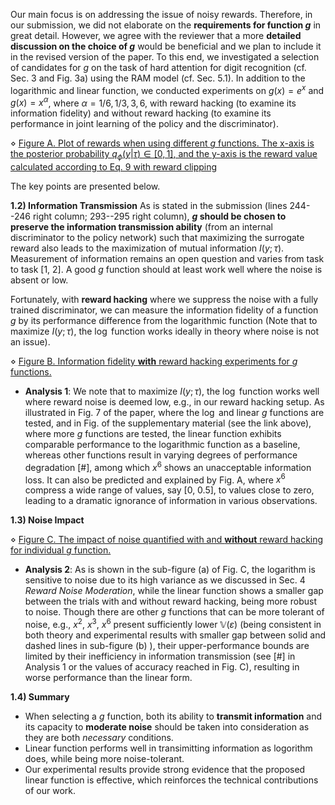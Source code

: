 Our main focus is on addressing the issue of noisy rewards. Therefore, in our submission, we did not elaborate on the **requirements for function $g$** in great detail. However, we agree with the reviewer that a more **detailed discussion on the choice of $g$** would be beneficial and we plan to include it in the revised version of the paper. To this end, we investigated a selection of candidates for $g$ on the task of hard attention for digit recognition (cf. Sec. 3 and Fig. 3a) using the RAM model (cf. Sec. 5.1). In addition to the logarithmic and linear function, we conducted experiments on $g(x) = e^x$ and $g(x) = x^{\alpha}$, where $\alpha = 1/6, 1/3, 3, 6$, with reward hacking (to examine its information fidelity) and without reward hacking (to examine its performance in joint learning of the policy and the discriminator).

$\diamond$ [Figure A. Plot of rewards when using different $g$ functions. The x-axis is the posterior probability $q_\phi(y|\tau) \in [0,1]$, and the y-axis is the reward value calculated according to Eq. 9 with reward clipping](https://github.com/anonymousagents/supplementary/blob/main/resources/figure1-g-functions.jpg)

The key points are presented below.



<!-- **1.1) Analysis of different candidates for $g$** -->




**1.2) Information Transmission**
As is stated in the submission (lines 244--246 right column; 293--295 right column), **$g$ should be chosen to preserve the information transmission ability** (from an internal discriminator to the policy network) such that maximizing the surrogate reward also leads to the maximization of mutual information $I(y;\tau)$. Measurement of information remains an open question and varies from task to task [1, 2]. A good $g$ function should at least work well where the noise is absent or low. 

Fortunately, with **reward hacking** where we suppress the noise with a fully trained discriminator, we can measure the information fidelity of a function $g$ by its performance difference from the logarithmic function (Note that to maximize $I(y;\tau)$, the $\log$ function works ideally in theory where noise is not an issue). 

<!-- Here, we require that $g$ should be 1) able to preserve information and 2) less sensitive to noise. We plot the mentioned candidates to further analyze them from these two perspectives.



- Their curvation similarity to the logarithm can help understand the diverse performance from an information transmission perspective. Please further check Analysis 1 for details.
- On the other hand, as is analyzed in Eq. 14 (line 263, right column) in the paper, the impact of noise (variance) can be analyzed by examining the first- (slope) and second-order derivative (curvature). Please further check Analysis 2.

-->


$\diamond$ [Figure B. Information fidelity **with** reward hacking experiments for $g$ functions.](https://github.com/anonymousagents/supplementary/blob/main/resources/figure2-reward-hacking-all.jpg)

<!-- In reward hacking experiments, the noise is regarded as sufficiently low since the rewards are provided by an approximated oracle discriminator. The discriminator is a control variable such that $g$’s ability to preserve information can be reflected by its performance difference from the logarithmic function.  -->
- **Analysis 1**: We note that to maximize $I(y;\tau)$, the $\log$ function works well where reward noise is deemed low, e.g., in our reward hacking setup. As illustrated in Fig. 7 of the paper, where the $\log$ and linear $g$ functions are tested, and in Fig.  of the supplementary material (see the link above), where more $g$ functions are tested, the linear function exhibits comparable performance to the logarithmic function as a baseline, whereas other functions result in varying degrees of performance degradation [#], among which $x^6$ shows an unacceptable information loss. It can also be predicted and explained by Fig. A, where $x^6$ compress a wide range of values, say [0, 0.5], to values close to zero, leading to a dramatic ignorance of information in various observations.

**1.3) Noise Impact**

$\diamond$ [Figure C. The impact of noise quantified with and **without** reward hacking for individual $g$ function.](https://github.com/anonymousagents/supplementary/blob/main/resources/figure-3-noise-impact.jpg)
- **Analysis 2**: As is shown in the sub-figure (a) of Fig. C, the logarithm is sensitive to noise due to its high variance as we discussed in Sec. 4 *Reward Noise Moderation*, while the linear function shows a smaller gap between the trials with and without reward hacking, being more robust to noise. Though there are other $g$ functions that can be more tolerant of noise, e.g., $x^2$, $x^3$, $x^6$ present sufficiently lower $\mathbb{V}(\varepsilon)$ (being consistent in both theory and experimental results with smaller gap between solid and dashed lines in sub-figure (b) ), their upper-performance bounds are limited by their inefficiency in information transmission (see [#] in Analysis 1 or the values of accuracy reached in Fig. C), resulting in worse performance than the linear form. 

**1.4) Summary**
- When selecting a $g$ function, both its ability to **transmit information** and its capacity to **moderate noise** should be taken into consideration as they are both *necessary* conditions. 
- Linear function performs well in transimitting information as logorithm does, while being more noise-tolerant. 
- Our experimental results provide strong evidence that the proposed linear function is effective, which reinforces the technical contributions of our work. 
